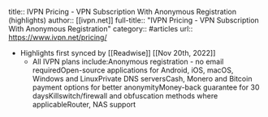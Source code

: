 title:: IVPN Pricing - VPN Subscription With Anonymous Registration (highlights)
author:: [[ivpn.net]]
full-title:: "IVPN Pricing - VPN Subscription With Anonymous Registration"
category:: #articles
url:: https://www.ivpn.net/pricing/

- Highlights first synced by [[Readwise]] [[Nov 20th, 2022]]
	- All IVPN plans include:Anonymous registration - no email requiredOpen-source applications for Android, iOS, macOS, Windows and LinuxPrivate DNS serversCash, Monero and Bitcoin payment options for better anonymityMoney-back guarantee for 30 daysKillswitch/firewall and obfuscation methods where applicableRouter, NAS support